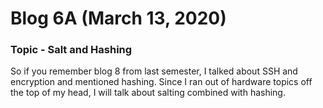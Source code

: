 # Blog 6A (March 13, 2020)

### Topic - Salt and Hashing

So if you remember blog 8 from last semester, I talked about SSH and encryption and mentioned hashing. Since I ran out of hardware topics off the top of my head, I will talk about salting combined with hashing.

